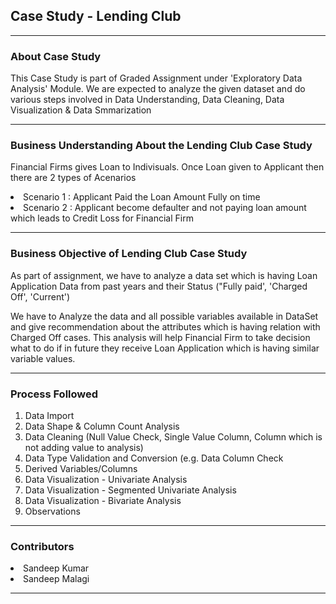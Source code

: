 <h2>Case Study - Lending Club</h2>
<hr>

<H3>About Case Study</H3>
<p>This Case Study is part of Graded Assignment under 'Exploratory Data Analysis' Module. We are expected to analyze the given dataset and do various steps involved in Data Understanding, Data Cleaning, Data Visualization & Data Smmarization</p>
<hr>
<H3>Business Understanding About the Lending Club Case Study</H3>
<p>Financial Firms gives Loan to Indivisuals. Once Loan given to Applicant then there are 2 types of Acenarios</p>
<li>Scenario 1 : Applicant Paid the Loan Amount Fully on time</li>
<li>Scenario 2 : Applicant become defaulter and not paying loan amount which leads to Credit Loss for Financial Firm</li>
<hr>
<H3>Business Objective of Lending Club Case Study</H3>
<p>As part of assignment, we have to analyze a data set which is having Loan Application Data from past years and their Status ("Fully paid', 'Charged Off', 'Current')</p>
<p>We have to Analyze the data and all possible variables available in DataSet and give recommendation about the attributes which is having relation with Charged Off cases. This analysis will help Financial Firm to take decision what to do if in future they receive Loan Application which is having similar variable values.</p>
<hr>
<h3>Process Followed</h3>
<ol>
<li>Data Import</li>
<li>Data Shape & Column Count Analysis</li>
<li>Data Cleaning (Null Value Check, Single Value Column, Column which is not adding value to analysis)</li>
<li>Data Type Validation and Conversion (e.g. Data Column Check</li>
<li>Derived Variables/Columns</li>
<li>Data Visualization - Univariate Analysis</li>
<li>Data Visualization - Segmented Univariate Analysis</li>
<li>Data Visualization - Bivariate Analysis</li>
<li>Observations</li>
  </ol>
<hr>
<h3>Contributors</h3>
<li>Sandeep Kumar</li>
<li>Sandeep Malagi</li>
<hr>
